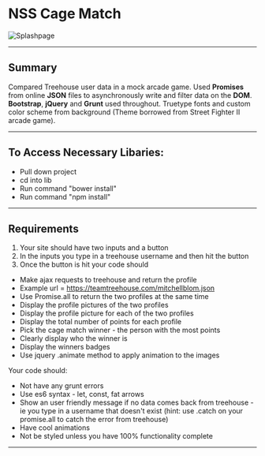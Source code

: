 # NSS Cage Match

![Splashpage](https://raw.githubusercontent.com/mitchellblom/cageMatch/cage/classfighter1.png)

<hr>

## Summary
Compared Treehouse user data in a mock arcade game. Used **Promises** from online **JSON** files to asynchronously write and filter data on the **DOM**. **Bootstrap**, **jQuery** and **Grunt** used throughout. Truetype fonts and custom color scheme from background (Theme borrowed from Street Fighter II arcade game).

<hr>

## To Access Necessary Libaries:
 - Pull down project
 - cd into lib
 - Run command "bower install"
 - Run command "npm install"

<hr>

## Requirements
1. Your site should have two inputs and a button
1. In the inputs you type in a treehouse username and then hit the button
1. Once the button is hit your code should
 - Make ajax requests to treehouse and return the profile
 - Example url = https://teamtreehouse.com/mitchellblom.json
 - Use Promise.all to return the two profiles at the same time
 - Display the profile pictures of the two profiles
 - Display the profile picture for each of the two profiles
 - Display the total number of points for each profile
 - Pick the cage match winner - the person with the most points
 - Clearly display who the winner is
 - Display the winners badges
 - Use jquery .animate method to apply animation to the images

Your code should:

 - Not have any grunt errors
 - Use es6 syntax - let, const, fat arrows
 - Show an user friendly message if no data comes back from treehouse - ie you type in a username that doesn't exist (hint: use .catch on your promise.all to catch the error from treehouse)
 - Have cool animations
 - Not be styled unless you have 100% functionality complete

<hr>
